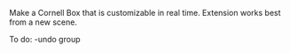 Make a Cornell Box that is customizable in real time. Extension works best from a new scene.

To do:
-undo group

